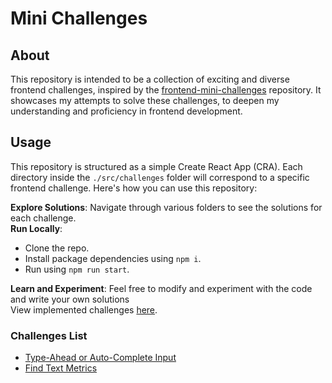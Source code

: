 # Mini Challenges

## About

This repository is intended to be a collection of exciting and diverse frontend challenges, inspired by the [frontend-mini-challenges](https://github.com/sadanandpai/frontend-mini-challenges/) repository. It showcases my attempts to solve these challenges, to deepen my understanding and proficiency in frontend development. 

## Usage
This repository is structured as a simple Create React App (CRA). Each directory inside the `./src/challenges` folder will correspond to a specific frontend challenge. Here's how you can use this repository:

**Explore Solutions**: Navigate through various folders to see the solutions for each challenge.  
**Run Locally**: 
 * Clone the repo. 
 * Install package dependencies using `npm i`. 
 * Run using `npm run start`.
  
**Learn and Experiment**: Feel free to modify and experiment with the code and write your own solutions  
View implemented challenges [here](https://main--gentle-sherbet-a9a791.netlify.app/). 

### Challenges List

* [Type-Ahead or Auto-Complete Input](https://github.com/nuhman/mini-challenges/tree/main/src/challenges/autocomplete)  
* [Find Text Metrics](https://github.com/nuhman/mini-challenges/tree/main/src/challenges/textmetrics)  

